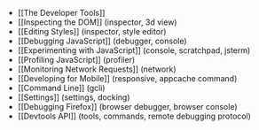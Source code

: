 * [[The Developer Tools]]
* [[Inspecting the DOM]] (inspector, 3d view)
* [[Editing Styles]] (inspector, style editor)
* [[Debugging JavaScript]] (debugger, console)
* [[Experimenting with JavaScript]] (console, scratchpad, jsterm)
* [[Profiling JavaScript]] (profiler)
* [[Monitoring Network Requests]] (network)
* [[Developing for Mobile]] (responsive, appcache command)
* [[Command Line]] (gcli)
* [[Settings]] (settings, docking)
* [[Debugging Firefox]] (browser debugger, browser console)
* [[Devtools API]] (tools, commands, remote debugging protocol)